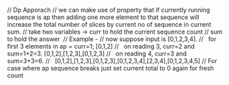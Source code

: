 // Dp Apporach
// we can make use of property that if currently running sequence is ap then adding one more element to that sequence will increase the total number of slices by current no of sequence in current sum.
// take two variables -> curr to hold the current sequence count
// sum to hold the answer
​
//  Example -
//  now suppose input is [0,1,2,3,4].
//   for first 3 elements in ap = curr=1; [0,1,2]
//   on reading 3, curr=2 and sum=1+2=3.  [0,1,2],[1,2,3],[0,1,2,3]
//   on reading 4, curr=3 and sum=3+3=6.
//   [0,1,2],[1,2,3],[0,1,2,3],[0,1,2,3,4],[2,3,4],[0,1,2,3,4,5]
// For case where ap sequence breaks just set current total to 0 again for fresh count
